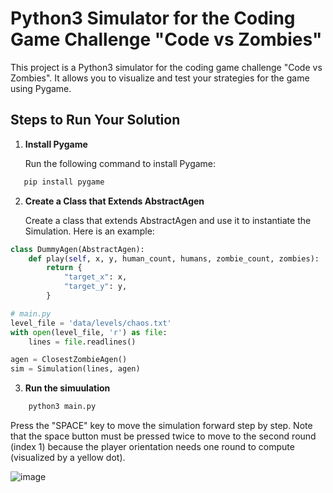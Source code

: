 # Python3 Simulator for the Coding Game Challenge "Code vs Zombies"

This project is a Python3 simulator for the coding game challenge "Code vs Zombies". It allows you to visualize and test your strategies for the game using Pygame.

## Steps to Run Your Solution

1. **Install Pygame**

   Run the following command to install Pygame:

```sh
   pip install pygame
```

2. **Create a Class that Extends AbstractAgen**

   Create a class that extends AbstractAgen and use it to instantiate the Simulation. Here is an example:

```Python dummy_agen.py
class DummyAgen(AbstractAgen):
    def play(self, x, y, human_count, humans, zombie_count, zombies):
        return {
            "target_x": x,
            "target_y": y,
        }

# main.py
level_file = 'data/levels/chaos.txt'
with open(level_file, 'r') as file:
    lines = file.readlines()

agen = ClosestZombieAgen()
sim = Simulation(lines, agen)
```
3. **Run the simuulation**

```sh
    python3 main.py
```

Press the "SPACE" key to move the simulation forward step by step. Note that the space button must be pressed twice to move to the second round (index 1) because the player orientation needs one round to compute (visualized by a yellow dot).


![image](https://github.com/user-attachments/assets/3944354d-8200-4a7d-bd58-0691e20fb7cc)

